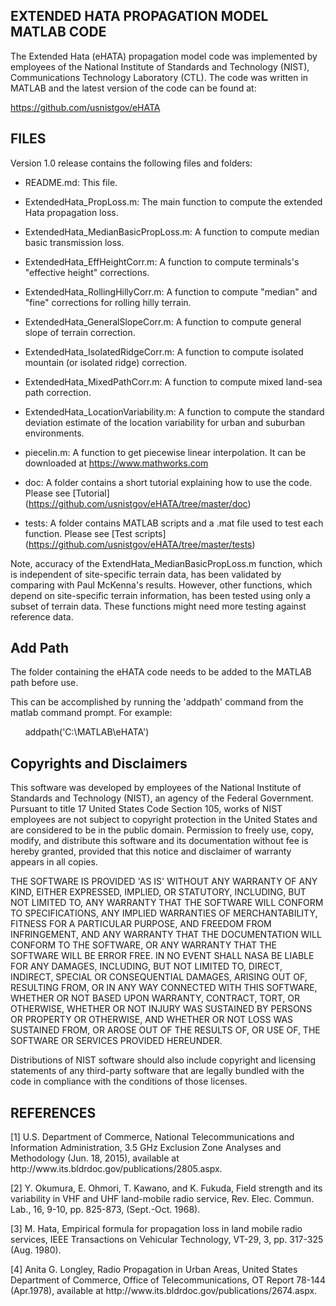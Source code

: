 <h2> EXTENDED HATA PROPAGATION MODEL MATLAB CODE </h2>

The Extended Hata (eHATA) propagation model code was implemented by employees 
of the National Institute of Standards and Technology (NIST), Communications 
Technology Laboratory (CTL). The code was written in MATLAB and the latest 
version of the code can be found at:

https://github.com/usnistgov/eHATA

<h2> FILES </h2>

Version 1.0 release contains the following files and folders:

- README.md: This file.

- ExtendedHata_PropLoss.m: The main function to compute the extended Hata propagation loss.

- ExtendedHata_MedianBasicPropLoss.m: A function to compute median basic transmission loss.

- ExtendedHata_EffHeightCorr.m: A function to compute terminals's "effective height" corrections.

- ExtendedHata_RollingHillyCorr.m: A function to compute "median" and "fine" corrections for rolling hilly terrain.

- ExtendedHata_GeneralSlopeCorr.m: A function to compute general slope of terrain correction.

- ExtendedHata_IsolatedRidgeCorr.m: A function to compute isolated mountain (or isolated ridge) correction.

- ExtendedHata_MixedPathCorr.m: A function to compute mixed land-sea path correction.

- ExtendedHata_LocationVariability.m: A function to compute the standard deviation estimate of the location variability for urban and suburban environments. 

- piecelin.m: A function to get piecewise linear interpolation. It can be downloaded at https://www.mathworks.com				
- doc: A folder contains a short tutorial explaining how to use the code. Please see [Tutorial] (https://github.com/usnistgov/eHATA/tree/master/doc)
							
- tests: A folder contains MATLAB scripts and a .mat file used to test each function. Please see [Test scripts] (https://github.com/usnistgov/eHATA/tree/master/tests)
<p>Note, accuracy of the ExtendHata_MedianBasicPropLoss.m function, which is independent of site-specific terrain data, has been validated by comparing with Paul McKenna's results. However, other functions, which depend on site-specific terrain information, has been tested using only a subset of terrain data. These functions might need more testing against reference data.

<h2> Add Path </h2>

<p>The folder containing the eHATA code needs to be added to the MATLAB path 
before use.

<p>This can be accomplished by running the 'addpath' command from the 
matlab command prompt. For example:

&nbsp; &nbsp; &nbsp; addpath('C:\MATLAB\eHATA')

<h2> Copyrights and Disclaimers </h2>

<p>This software was developed by employees of the National Institute of Standards 
and Technology (NIST), an agency of the Federal Government. Pursuant to 
title 17 United States Code Section 105, works of NIST employees are not 
subject to copyright protection in the United States and are considered to 
be in the public domain. Permission to freely use, copy, modify, and distribute 
this software and its documentation without fee is hereby granted, provided that 
this notice and disclaimer of warranty appears in all copies.

<p>THE SOFTWARE IS PROVIDED 'AS IS' WITHOUT ANY WARRANTY OF ANY KIND, EITHER 
EXPRESSED, IMPLIED, OR STATUTORY, INCLUDING, BUT NOT LIMITED TO, ANY WARRANTY 
THAT THE SOFTWARE WILL CONFORM TO SPECIFICATIONS, ANY IMPLIED WARRANTIES OF 
MERCHANTABILITY, FITNESS FOR A PARTICULAR PURPOSE, AND FREEDOM FROM INFRINGEMENT, 
AND ANY WARRANTY THAT THE DOCUMENTATION WILL CONFORM TO THE SOFTWARE, OR ANY 
WARRANTY THAT THE SOFTWARE WILL BE ERROR FREE. IN NO EVENT SHALL NASA BE LIABLE 
FOR ANY DAMAGES, INCLUDING, BUT NOT LIMITED TO, DIRECT, INDIRECT, SPECIAL OR 
CONSEQUENTIAL DAMAGES, ARISING OUT OF, RESULTING FROM, OR IN ANY WAY CONNECTED 
WITH THIS SOFTWARE, WHETHER OR NOT BASED UPON WARRANTY, CONTRACT, TORT, OR 
OTHERWISE, WHETHER OR NOT INJURY WAS SUSTAINED BY PERSONS OR PROPERTY OR 
OTHERWISE, AND WHETHER OR NOT LOSS WAS SUSTAINED FROM, OR AROSE OUT OF THE 
RESULTS OF, OR USE OF, THE SOFTWARE OR SERVICES PROVIDED HEREUNDER.

<p>Distributions of NIST software should also include copyright and 
licensing statements of any third-party software that are legally bundled 
with the code in compliance with the conditions of those licenses. 

<h2> REFERENCES </h2>

<p>[1] U.S. Department of Commerce, National Telecommunications and 
    Information Administration, 3.5 GHz Exclusion Zone Analyses and 
    Methodology (Jun. 18, 2015), available at 
    http://www.its.bldrdoc.gov/publications/2805.aspx.
    
<p>[2] Y. Okumura, E. Ohmori, T. Kawano, and K. Fukuda, Field strength and
    its variability in VHF and UHF land-mobile radio service, Rev. Elec. 
    Commun. Lab., 16, 9-10, pp. 825-873, (Sept.-Oct. 1968).
    
<p>[3] M. Hata, Empirical formula for propagation loss in land mobile radio
    services, IEEE Transactions on Vehicular Technology, VT-29, 3,
    pp. 317-325 (Aug. 1980).
    
<p>[4] Anita G. Longley, Radio Propagation in Urban Areas, United States 
    Department of Commerce, Office of Telecommunications, OT Report 
    78-144 (Apr.1978), available at 
    http://www.its.bldrdoc.gov/publications/2674.aspx.
    
	



